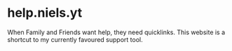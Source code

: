 # help.niels.yt
When Family and Friends want help, they need quicklinks. This website is a shortcut to my currently favoured support tool.
